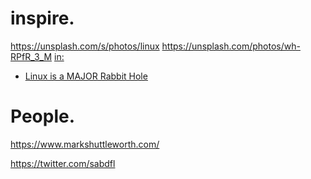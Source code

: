 # inspire.
https://unsplash.com/s/photos/linux https://unsplash.com/photos/wh-RPfR_3_M [in:](https://medium.com/@labappengineering/ubuntu-20-04-on-hyper-v-8888fe3ced64)

- [Linux is a MAJOR Rabbit Hole](https://youtu.be/uGS6BdmUU1c)

# People.
https://www.markshuttleworth.com/

https://twitter.com/sabdfl
